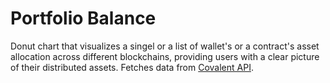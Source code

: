 # Portfolio Balance

Donut chart that visualizes a singel or a list of wallet's or a contract's asset allocation across different blockchains, providing users with a clear picture of their distributed assets. Fetches data from [Covalent API](https://www.covalenthq.com/docs/unified-api/).